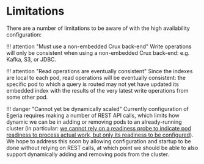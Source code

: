 <!-- SPDX-License-Identifier: CC-BY-4.0 -->
<!-- Copyright Contributors to the ODPi Egeria project. -->

# Limitations

There are a number of limitations to be aware of with the high availability configuration:

!!! attention "Must use a non-embedded Crux back-end"
    Write operations will only be consistent when using a non-embedded Crux back-end: e.g. Kafka, S3, or JDBC.

!!! attention "Read operations are eventually consistent"
    Since the indexes are local to each pod, read operations will be eventually consistent: the specific pod
    to which a query is routed may not yet have updated its embedded index with the results of the very
    latest write operations from some other pod.

!!! danger "Cannot yet be dynamically scaled"
    Currently configuration of Egeria requires making a number of REST API calls, which limits how dynamic
    we can be in adding or removing pods to an already-running cluster (in particular:
    [we cannot rely on a readiness probe to indicate pod readiness to process actual work, but only its
    readiness to be configured](https://github.com/odpi/egeria-connector-crux/issues/127#issuecomment-841678140)).
    We hope to address this soon by allowing configuration and startup to be done without relying on REST
    calls, at which point we should be able to also support dynamically adding and removing pods from
    the cluster.
